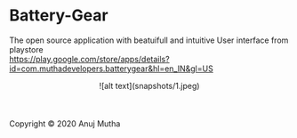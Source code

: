 # Battery-Gear
The open source application with beatuifull and intuitive User interface from playstore 
<br/>https://play.google.com/store/apps/details?id=com.muthadevelopers.batterygear&hl=en_IN&gl=US
<div style="text-align:center">![alt text](snapshots/1.jpeg)</div>

<br/>
<br/>
<br/>Copyright © 2020 Anuj Mutha
